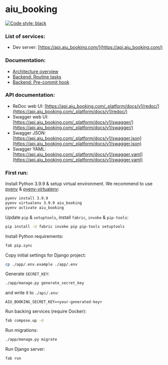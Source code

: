 # aiu_booking

[![Code style: black](https://img.shields.io/badge/code%20style-black-000000.svg)](https://github.com/psf/black)

### List of services: ###

* Dev server: [https://api.aiu_booking.com/](https://api.aiu_booking.com/)

### Documentation: ###

* [Architecture overview](docs/architecture_overview.md)
* [Backend: Routine tasks](docs/commands.md)
* [Backend: Pre-commit hook](docs/pre_commit_hook.md)

### API documentation: ###

* ReDoc web UI: [https://api.aiu_booking.com/_platform/docs/v1/redoc/](https://api.aiu_booking.com/_platform/docs/v1/redoc/)
* Swagger web UI: [https://api.aiu_booking.com/_platform/docs/v1/swagger/](https://api.aiu_booking.com/_platform/docs/v1/swagger/)
* Swagger JSON: [https://api.aiu_booking.com/_platform/docs/v1/swagger.json](https://api.aiu_booking.com/_platform/docs/v1/swagger.json)
* Swagger YAML: [https://api.aiu_booking.com/_platform/docs/v1/swagger.yaml](https://api.aiu_booking.com/_platform/docs/v1/swagger.yaml)

### First run: ###

Install Python 3.9.9 & setup virtual environment. We recommend to use [pyenv](https://github.com/pyenv/pyenv) & [pyenv-virtualenv](https://github.com/pyenv/pyenv-virtualenv):

```bash
pyenv install 3.9.9
pyenv virtualenv 3.9.9 aiu_booking
pyenv activate aiu_booking
```

Update `pip` & `setuptools`, install `fabric`, `invoke` & `pip-tools`:

```bash
pip install -U fabric invoke pip pip-tools setuptools
```

Install Python requirements:

```bash
fab pip.sync
```

Copy initial settings for Django project:

```bash
cp ./app/.env.example ./app/.env
```

Generate `SECRET_KEY`:

```bash
./app/manage.py generate_secret_key
```

and write it to `./api/.env`:

```
AIU_BOOKING_SECRET_KEY=<your-generated-key>
```

Run backing services (require Docker):

```bash
fab compose.up -d
```

Run migrations:

```bash
./app/manage.py migrate
```

Run Django server:

```bash
fab run
```
